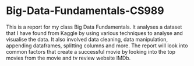 # Big-Data-Fundamentals-CS989

This is a report for my class Big Data Fundamentals. It analyses a dataset that I have found from Kaggle by using various techniques to analyse and visualise the data. It also involved data cleaning, data manipulation, appending dataframes, splitting columns and more.
The report will look into common factors that create a successful movie by looking into the top movies from the movie and tv review website IMDb.
